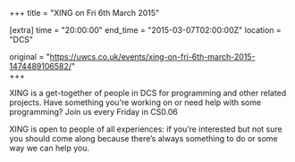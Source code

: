 +++
title = "XING on Fri 6th March 2015"

[extra]
time = "20:00:00"
end_time = "2015-03-07T02:00:00Z"
location = "DCS"

original = "https://uwcs.co.uk/events/xing-on-fri-6th-march-2015-1474489106582/"    
+++

XING is a get-together of people in DCS for programming and other related projects. Have something you're working on or need help with some programming? Join us every Friday in CS0.06

XING is open to people of all experiences: if you’re interested but not sure you should come along because there’s always something to do or some way we can help you.

